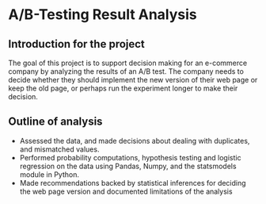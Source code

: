 # A/B-Testing Result Analysis
## Introduction for the project 
  
  The goal of this project is to support decision making for an e-commerce company by analyzing the results of an A/B test. 
  The company needs to decide whether they should implement the new version of their web page or keep the old page, or 
  perhaps run the experiment longer to make their decision.


## Outline of analysis
* Assessed the data, and made decisions about dealing with duplicates, and mismatched values.
* Performed probability computations, hypothesis testing and logistic regression on the data using Pandas, Numpy, and the statsmodels module in Python.
* Made recommendations backed by statistical inferences for deciding the web page version and documented limitations of the analysis

